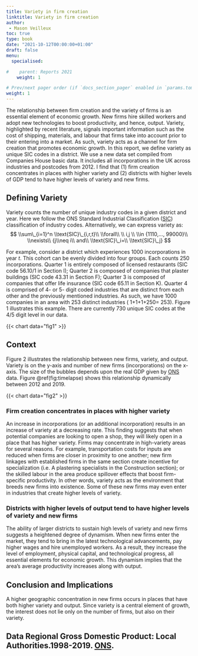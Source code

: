 ```yaml
---
title: Variety in firm creation
linktitle: Variety in firm creation
author:
 - Mason Veilleux
toc: true
type: book
date: "2021-10-12T00:00:00+01:00"
draft: false
menu:
  specialised:

#    parent: Reports 2021
    weight: 1

# Prev/next pager order (if `docs_section_pager` enabled in `params.toml`)
weight: 1
---
```

The relationship between firm creation and the variety of firms is an essential element of economic growth. New firms hire skilled workers and adopt new technologies to boost productivity, and hence, output. Variety, highlighted by recent literature, signals important information such as the cost of shipping, materials, and labour that firms take into account prior to their entering into a market. As such, variety acts as a channel for firm creation that promotes economic growth. In this report, we define variety as unique SIC codes in a district. We use a new data set compiled from Companies House basic data. It includes all incorporations in the UK across industries and postcodes from 2012. I find that (1) firm creation concentrates in places with higher variety and (2) districts with higher levels of GDP tend to have higher levels of variety and new firms.

## Defining Variety 
Variety counts the number of unique industry codes in a given district and year. Here we follow the ONS Standard Industrial Classification ([SIC](https://onsdigital.github.io/dp-classification-tools/standard-industrial-classification/ONS_SIC_hierarchy_view.html)) classification of industry codes. Alternatively, we can express variety as: 
$$ \\sum\_{i=1}^n \\text{SIC}\_{i,r,t}\\ \\forall\\ \\ i,j \\ \\in {1110,..., 99000}\\ \\nexists\\ {j\\neq i\\ and\\ \\text{SIC}\_i=\\ \\text{SIC}\_j} $$ 

For example, consider a district which experiences 1000 incorporations in year $t$. This cohort can be evenly divided into four groups. Each counts 250 incorporations. Quarter 1 is entirely composed of licensed restaurants (SIC code 56.10/1 in Section I); Quarter 2 is composed of companies that plaster buildings (SIC code 43.31 in Section F); Quarter 3 is composed of companies that offer life insurance (SIC code 65.11 in Section K). Quarter 4 is comprised of 4- or 5- digit coded industries that are distinct from each other and the previously mentioned industries. As such, we have 1000 companies in an area with 253 distinct industries ( 1+1+1+250= 253). Figure 1 illustrates this example. There are currently 730 unique SIC codes at the 4/5 digit level in our data. 

{{< chart data="fig1" >}}

## Context 
Figure 2 illustrates the relationship between new firms, variety, and output. Variety is on the y-axis and number of new firms (incorporations) on the x-axis. The size of the bubbles depends upon the real GDP given by [ONS](https://www.ons.gov.uk/economy/grossdomesticproductgdp/datasets/regionalgrossdomesticproductlocalauthorities) data. Figure @ref(fig:timelapse) shows this relationship dynamically between 2012 and 2019. 

{{< chart data="fig2" >}}

### Firm creation concentrates in places with higher variety 
An increase in incorporations (or an additional incorporation) results in an increase of variety at a decreasing rate. This finding suggests that when potential companies are looking to open a shop, they will likely open in a place that has higher variety. Firms may concentrate in high-variety areas for several reasons. For example, transportation costs for inputs are reduced when firms are closer in proximity to one another; new firm linkages with established firms in the same section create incentive for specialization (i.e. A plastering specialists in the Construction section); or the skilled labour in the area produce spillover effects that boost firm-specific productivity. In other words, variety acts as the environment that breeds new firms into existence. Some of these new firms may even enter in industries that create higher levels of variety. 

### Districts with higher levels of output tend to have higher levels of variety and new firms 
The ability of larger districts to sustain high levels of variety and new firms suggests a heightened degree of dynamism. When new firms enter the market, they tend to bring in the latest technological advancements, pay higher wages and hire unemployed workers. As a result, they increase the level of employment, physical capital, and technological progress, all essential elements for economic growth. This dynamism implies that the area’s average productivity increases along with output. 

## Conclusion and Implications 
A higher geographic concentration in new firms occurs in places that have both higher variety and output. Since variety is a central element of growth, the interest does not lie only on the number of firms, but also on their variety. 

## Data Regional Gross Domestic Product: Local Authorities.1998-2019. [ONS](https://www.ons.gov.uk/economy/grossdomesticproductgdp/datasets/regionalgrossdomesticproductlocalauthorities). 
